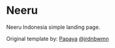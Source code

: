 # Neeru
Neeru Indonesia simple landing page.

Original template by:
[Papaya](https://www.papayatemplates.com)
[@jrdnbwmn](https://www.twitter.com/jrdnbwmn)